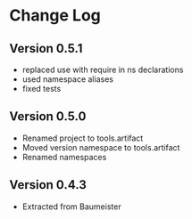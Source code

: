 Change Log
==========

Version 0.5.1
-------------
* replaced use with require in ns declarations
* used namespace aliases
* fixed tests

Version 0.5.0
-------------
* Renamed project to tools.artifact
* Moved version namespace to tools.artifact
* Renamed namespaces

Version 0.4.3
-------------
* Extracted from Baumeister

